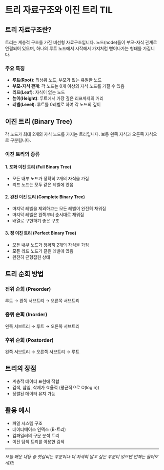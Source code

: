 # 트리 자료구조와 이진 트리 TIL

## 트리 자료구조란?

트리는 계층적 구조를 가진 비선형 자료구조입니다. 노드(node)들이 부모-자식 관계로 연결되어 있으며, 하나의 루트 노드에서 시작해서 가지처럼 뻗어나가는 형태를 가집니다.

### 주요 특징
- **루트(Root)**: 최상위 노드, 부모가 없는 유일한 노드
- **부모-자식 관계**: 각 노드는 0개 이상의 자식 노드를 가질 수 있음
- **리프(Leaf)**: 자식이 없는 노드
- **높이(Height)**: 루트에서 가장 깊은 리프까지의 거리
- **레벨(Level)**: 루트를 0레벨로 하여 각 노드의 깊이

## 이진 트리 (Binary Tree)

각 노드가 최대 2개의 자식 노드를 가지는 트리입니다. 보통 왼쪽 자식과 오른쪽 자식으로 구분됩니다.

### 이진 트리의 종류

#### 1. 포화 이진 트리 (Full Binary Tree)
- 모든 내부 노드가 정확히 2개의 자식을 가짐
- 리프 노드는 모두 같은 레벨에 있음

#### 2. 완전 이진 트리 (Complete Binary Tree)
- 마지막 레벨을 제외하고는 모든 레벨이 완전히 채워짐
- 마지막 레벨은 왼쪽부터 순서대로 채워짐
- 배열로 구현하기 좋은 구조

#### 3. 정 이진 트리 (Perfect Binary Tree)
- 모든 내부 노드가 정확히 2개의 자식을 가짐
- 모든 리프 노드가 같은 레벨에 있음
- 완전히 균형잡힌 상태

## 트리 순회 방법

### 전위 순회 (Preorder)
루트 → 왼쪽 서브트리 → 오른쪽 서브트리

### 중위 순회 (Inorder)
왼쪽 서브트리 → 루트 → 오른쪽 서브트리

### 후위 순회 (Postorder)
왼쪽 서브트리 → 오른쪽 서브트리 → 루트

## 트리의 장점
- 계층적 데이터 표현에 적합
- 검색, 삽입, 삭제가 효율적 (평균적으로 O(log n))
- 정렬된 데이터 유지 가능

## 활용 예시
- 파일 시스템 구조
- 데이터베이스 인덱스 (B-트리)
- 컴파일러의 구문 분석 트리
- 이진 탐색 트리를 이용한 검색

---

*오늘 배운 내용 중 헷갈리는 부분이나 더 자세히 알고 싶은 부분이 있으면 언제든 물어보세요!*